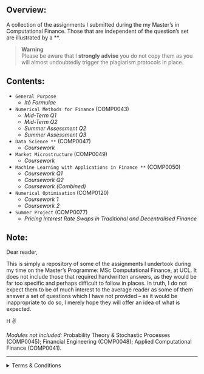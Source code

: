 ## Overview:
A collection of the assignments I submitted during the my Master’s in Computational Finance. Those that are independent of the question’s set are illustrated by a **.

> **Warning** <br>
> Please be aware that I __strongly advise__ you do not copy them as you will almost undoubtedly trigger the plagiarism protocols in place.

## Contents:
- `General Purpose`
  - _Itô Formulae_
- `Numerical Methods for Finance` (COMP0043)
  - _Mid-Term Q1_
  - _Mid-Term Q2_
  - _Summer Assessment Q2_
  - _Summer Assessment Q3_
- `Data Science **` (COMP0047)
  - _Coursework_
- `Market Microstructure` (COMP0049)
  - _Coursework_
- `Machine Learning with Applications in Finance **` (COMP0050)
  - _Coursework Q1_
  - _Coursework Q2_
  - _Coursework (Combined)_
- `Numerical Optimisation` (COMP0120)
  - _Coursework 1_
  - _Coursework 2_
- `Summer Project` (COMP0077)
  - _Pricing Interest Rate Swaps in Traditional and Decentralised Finance_

## Note:
Dear reader,

This is simply a repository of some of the assignments I undertook during my time on the Master’s Programme: MSc Computational Finance, at UCL. It does not include those that required handwritten answers, as they would be far too specific and perhaps difficult to follow in places. In truth, I do not expect them to be of much interest to the average reader as some of them answer a set of questions which I have not provided – as it would be inappropriate to do so, I merely hope they will offer an idea of what is expected. 

H ✌️

_Modules not included:_ Probability Theory & Stochastic Processes (COMP0045); Financial Engineering (COMP0048); Applied Computational Finance (COMP0041).

---
<details><summary>Terms & Conditions</summary>
<p>

#### Disclaimer:
_This repository and the code therein may be freely copied and distributed as necessary. It is being provided solely for information and general illustrative purposes. The author will not be responsible for the consequences of reliance upon the code or for numbers produced from using the code._

#### End User Terms of Service:
Where appropriate, this repository is in compliance with Section C. Acceptable Use and Section D. User-Generated Content of the GitHub Terms of Service.  For more information, please see here: https://docs.github.com/en/site-policy/github-terms/github-terms-of-service

  </p>
  </details>
